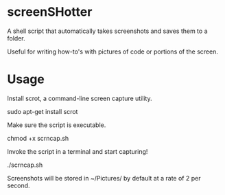 # screenSHotter #

A shell script that automatically takes screenshots and saves them to a folder.

Useful for writing how-to's with pictures of code or portions of the screen.

# Usage #

Install scrot, a command-line screen capture utility.

sudo apt-get install scrot

Make sure the script is executable.

chmod +x scrncap.sh

Invoke the script in a terminal and start capturing!

./scrncap.sh

Screenshots will be stored in ~/Pictures/ by default at a rate of 2 per second.
